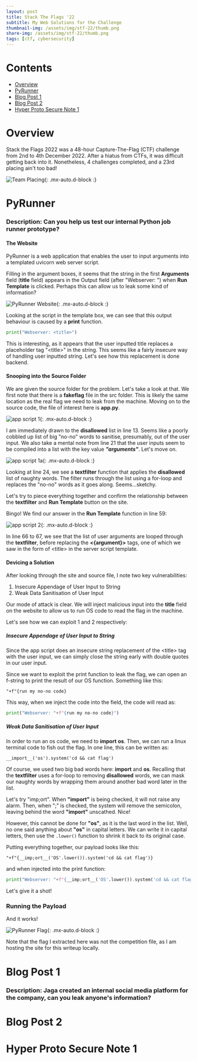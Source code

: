 ```yaml
---
layout: post
title: Stack The Flags '22
subtitle: My Web Solutions for the Challenge
thumbnail-img: /assets/img/stf-22/thumb.png
share-img: /assets/img/stf-22/thumb.png
tags: [ctf, cybersecurity]
---
```



# Contents
- [Overview](#overview)
- [PyRunner](#pyrunner)
- [Blog Post 1](#blog-post-1)
- [Blog Post 2](#blog-post-2)
- [Hyper Proto Secure Note 1](#hyper-proto-secure-note-1)


# Overview

Stack the Flags 2022 was a 48-hour Capture-The-Flag (CTF) challenge from 2nd to 4th December 2022. After a hiatus from CTFs, it was difficult getting back into it. Nonetheless, 4 challenges completed, and a 23rd placing ain't too bad!

![Team Placing](/assets/img/stf-22/team-placing.jpg){: .mx-auto.d-block :}


# PyRunner

### Description: Can you help us test our internal Python job runner prototype?


#### The Website ####

PyRunner is a web application that enables the user to input arguments into a templated uvicorn web server script. 

Filling in the argument boxes, it seems that the string in the first **Arguments** field (**title** field) appears in the Output field (after "Webserver: ") when **Run Template** is clicked. Perhaps this can allow us to leak some kind of information?

![PyRunner Website](/assets/img/stf-22/pyrunner-website.jpg){: .mx-auto.d-block :}

Looking at the script in the template box, we can see that this output behaviour is caused by a **print** function.

```python
print("Webserver: <title>")
```

This is interesting, as it appears that the user inputted title replaces a placeholder tag "\<title>" in the string. This seems like a fairly insecure way of handling user inputted string. Let's see how this replacement is done backend.


#### Snooping into the Source Folder ####

We are given the source folder for the problem. Let's take a look at that. We first note that there is a **fakeflag** file in the src folder. This is likely the same location as the real flag we need to leak from the machine. Moving on to the source code, the file of interest here is **app.py**.

![app script 1](/assets/img/stf-22/app-script-1.jpg){: .mx-auto.d-block :}

I am immediately drawn to the **disallowed** list in line 13. Seems like a poorly cobbled up list of big "no-no" words to sanitise, presumably, out of the user input. We also take a mental note from line 21 that the user inputs seem to be compiled into a list with the key value ***"arguments"***. Let's move on.

![app script 1a](/assets/img/stf-22/app-script-1a.jpg){: .mx-auto.d-block :}

Looking at line 24, we see a **textfilter** function that applies the **disallowed** list of naughty words. The filter runs through the list using a for-loop and replaces the "no-no" words as it goes along. Seems...sketchy.

Let's try to piece everything together and confirm the relationship between the **textfilter** and **Run Template** button on the site.

Bingo! We find our answer in the **Run Template** function in line 59:

![app script 2](/assets/img/stf-22/app-script-2.jpg){: .mx-auto.d-block :}

In line 66 to 67, we see that the list of user arguments are looped through the **textfilter**, before replacing the **<{argument}>** tags, one of which we saw in the form of \<title> in the server script template.


#### Devicing a Solution ####

After looking through the site and source file, I note two key vulnerabilities:

1. Insecure Appendage of User Input to String
2. Weak Data Sanitisation of User Input

Our mode of attack is clear. We will inject malicious input into the **title** field on the website to allow us to run OS code to read the flag in the machine.

Let's see how we can exploit 1 and 2 respectively:

##### Insecure Appendage of User Input to String #####

Since the app script does an insecure string replacement of the \<title> tag with the user input, we can simply close the string early with double quotes in our user input. 

Since we want to exploit the print function to leak the flag, we can open an f-string to print the result of our OS function. Something like this:

~~~
"+f"{run my no-no code}
~~~

This way, when we inject the code into the field, the code will read as:

```python
print("Webserver: "+f"{run my no-no code}")
```  

##### Weak Data Sanitisation of User Input #####

In order to run an os code, we need to **import** **os**. Then, we can run a linux terminal code to fish out the flag. In one line, this can be written as:

~~~
__import__('os').system('cd && cat flag')
~~~

Of course, we used two big bad words here: **import** and **os**. Recalling that the **textfilter** uses a for-loop to removing **disallowed** words, we can mask our naughty words by wrapping them around another bad word later in the list.

Let's try "imp;ort". When **"import"** is being checked, it will not raise any alarm. Then, when ";" is checked, the system will remove the semicolon, leaving behind the word **"import"** unscathed. Nice!

However, this cannot be done for **"os"**, as it is the last word in the list. Well, no one said anything about **"os"** in capital letters. We can write it in capital letters, then use the ```.lower()``` function to shrink it back to its original case.

Putting everything together, our payload looks like this:

~~~
"+f"{__imp;ort__('OS'.lower()).system('cd && cat flag')}
~~~

and when injected into the print function:

```python
print("Webserver: "+f"{__imp;ort__('OS'.lower()).system('cd && cat flag')}")
```

Let's give it a shot!

### Running the Payload ####

And it works!

![PyRunner Flag](/assets/img/stf-22/pyrunner-flag.jpg){: .mx-auto.d-block :}

Note that the flag I extracted here was not the competition file, as I am hosting the site for this writeup locally.


# Blog Post 1

### Description: Jaga created an internal social media platform for the company, can you leak anyone's information?

# Blog Post 2

# Hyper Proto Secure Note 1
